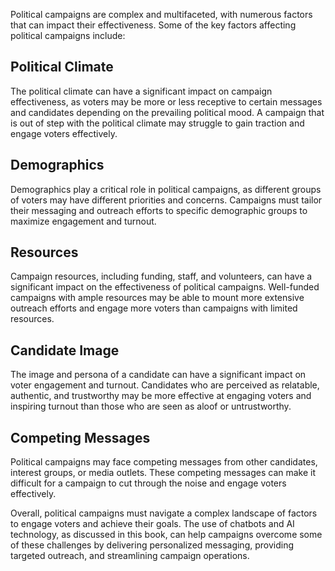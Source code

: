 
Political campaigns are complex and multifaceted, with numerous factors that can impact their effectiveness. Some of the key factors affecting political campaigns include:

Political Climate
-----------------

The political climate can have a significant impact on campaign effectiveness, as voters may be more or less receptive to certain messages and candidates depending on the prevailing political mood. A campaign that is out of step with the political climate may struggle to gain traction and engage voters effectively.

Demographics
------------

Demographics play a critical role in political campaigns, as different groups of voters may have different priorities and concerns. Campaigns must tailor their messaging and outreach efforts to specific demographic groups to maximize engagement and turnout.

Resources
---------

Campaign resources, including funding, staff, and volunteers, can have a significant impact on the effectiveness of political campaigns. Well-funded campaigns with ample resources may be able to mount more extensive outreach efforts and engage more voters than campaigns with limited resources.

Candidate Image
---------------

The image and persona of a candidate can have a significant impact on voter engagement and turnout. Candidates who are perceived as relatable, authentic, and trustworthy may be more effective at engaging voters and inspiring turnout than those who are seen as aloof or untrustworthy.

Competing Messages
------------------

Political campaigns may face competing messages from other candidates, interest groups, or media outlets. These competing messages can make it difficult for a campaign to cut through the noise and engage voters effectively.

Overall, political campaigns must navigate a complex landscape of factors to engage voters and achieve their goals. The use of chatbots and AI technology, as discussed in this book, can help campaigns overcome some of these challenges by delivering personalized messaging, providing targeted outreach, and streamlining campaign operations.
